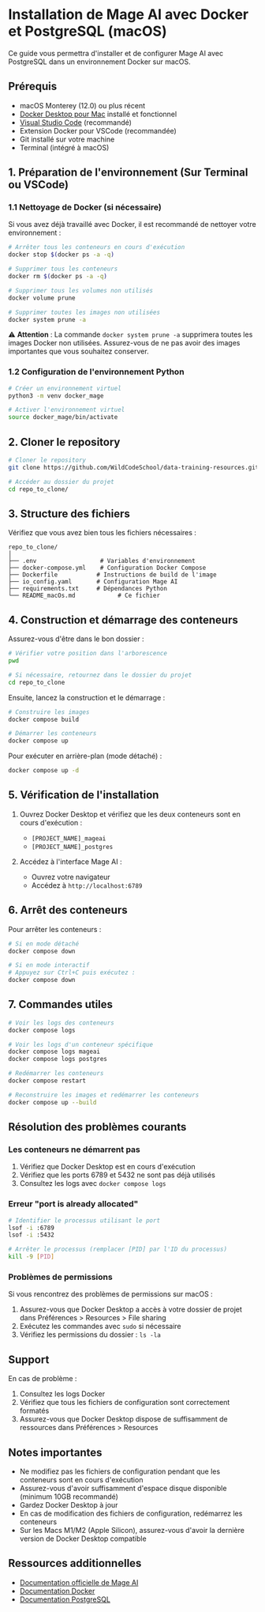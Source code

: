 # Installation de Mage AI avec Docker et PostgreSQL (macOS)

Ce guide vous permettra d'installer et de configurer Mage AI avec PostgreSQL dans un environnement Docker sur macOS.

## Prérequis

- macOS Monterey (12.0) ou plus récent
- [Docker Desktop pour Mac](https://www.docker.com/products/docker-desktop/) installé et fonctionnel
- [Visual Studio Code](https://code.visualstudio.com/) (recommandé)
- Extension Docker pour VSCode (recommandée)
- Git installé sur votre machine
- Terminal (intégré à macOS)

## 1. Préparation de l'environnement (Sur Terminal ou VSCode)

### 1.1 Nettoyage de Docker (si nécessaire)

Si vous avez déjà travaillé avec Docker, il est recommandé de nettoyer votre environnement :

```bash
# Arrêter tous les conteneurs en cours d'exécution
docker stop $(docker ps -a -q)

# Supprimer tous les conteneurs
docker rm $(docker ps -a -q)

# Supprimer tous les volumes non utilisés
docker volume prune

# Supprimer toutes les images non utilisées
docker system prune -a
```

⚠️ **Attention** : La commande `docker system prune -a` supprimera toutes les images Docker non utilisées. Assurez-vous de ne pas avoir des images importantes que vous souhaitez conserver.

### 1.2 Configuration de l'environnement Python

```bash
# Créer un environnement virtuel
python3 -m venv docker_mage

# Activer l'environnement virtuel
source docker_mage/bin/activate
```

## 2. Cloner le repository

```bash
# Cloner le repository
git clone https://github.com/WildCodeSchool/data-training-resources.git repo_to_clone

# Accéder au dossier du projet
cd repo_to_clone/
```

## 3. Structure des fichiers

Vérifiez que vous avez bien tous les fichiers nécessaires :

```
repo_to_clone/
│
├── .env                  # Variables d'environnement
├── docker-compose.yml    # Configuration Docker Compose
├── Dockerfile           # Instructions de build de l'image
├── io_config.yaml       # Configuration Mage AI
├── requirements.txt     # Dépendances Python
└── README_macOs.md            # Ce fichier
```

## 4. Construction et démarrage des conteneurs

Assurez-vous d'être dans le bon dossier :
```bash
# Vérifier votre position dans l'arborescence
pwd

# Si nécessaire, retournez dans le dossier du projet
cd repo_to_clone
```

Ensuite, lancez la construction et le démarrage :
```bash
# Construire les images
docker compose build

# Démarrer les conteneurs
docker compose up
```

Pour exécuter en arrière-plan (mode détaché) :
```bash
docker compose up -d
```

## 5. Vérification de l'installation

1. Ouvrez Docker Desktop et vérifiez que les deux conteneurs sont en cours d'exécution :
   - `[PROJECT_NAME]_mageai`
   - `[PROJECT_NAME]_postgres`

2. Accédez à l'interface Mage AI :
   - Ouvrez votre navigateur
   - Accédez à `http://localhost:6789`

## 6. Arrêt des conteneurs

Pour arrêter les conteneurs :
```bash
# Si en mode détaché
docker compose down

# Si en mode interactif
# Appuyez sur Ctrl+C puis exécutez :
docker compose down
```

## 7. Commandes utiles

```bash
# Voir les logs des conteneurs
docker compose logs

# Voir les logs d'un conteneur spécifique
docker compose logs mageai
docker compose logs postgres

# Redémarrer les conteneurs
docker compose restart

# Reconstruire les images et redémarrer les conteneurs
docker compose up --build
```

## Résolution des problèmes courants

### Les conteneurs ne démarrent pas

1. Vérifiez que Docker Desktop est en cours d'exécution
2. Vérifiez que les ports 6789 et 5432 ne sont pas déjà utilisés
3. Consultez les logs avec `docker compose logs`

### Erreur "port is already allocated"

```bash
# Identifier le processus utilisant le port
lsof -i :6789
lsof -i :5432

# Arrêter le processus (remplacer [PID] par l'ID du processus)
kill -9 [PID]
```

### Problèmes de permissions

Si vous rencontrez des problèmes de permissions sur macOS :
1. Assurez-vous que Docker Desktop a accès à votre dossier de projet dans Préférences > Resources > File sharing
2. Exécutez les commandes avec `sudo` si nécessaire
3. Vérifiez les permissions du dossier : `ls -la`

## Support

En cas de problème :
1. Consultez les logs Docker
2. Vérifiez que tous les fichiers de configuration sont correctement formatés
3. Assurez-vous que Docker Desktop dispose de suffisamment de ressources dans Préférences > Resources

## Notes importantes

- Ne modifiez pas les fichiers de configuration pendant que les conteneurs sont en cours d'exécution
- Assurez-vous d'avoir suffisamment d'espace disque disponible (minimum 10GB recommandé)
- Gardez Docker Desktop à jour
- En cas de modification des fichiers de configuration, redémarrez les conteneurs
- Sur les Macs M1/M2 (Apple Silicon), assurez-vous d'avoir la dernière version de Docker Desktop compatible

## Ressources additionnelles

- [Documentation officielle de Mage AI](https://docs.mage.ai/)
- [Documentation Docker](https://docs.docker.com/)
- [Documentation PostgreSQL](https://www.postgresql.org/docs/)
